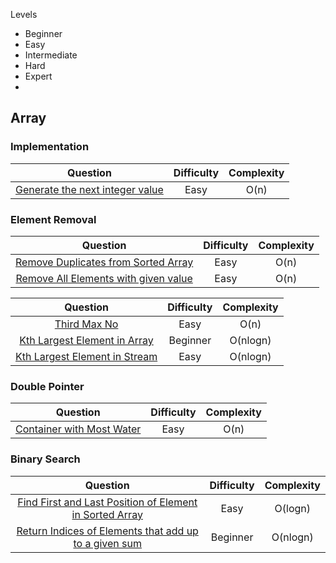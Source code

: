 Levels
- Beginner
- Easy
- Intermediate
- Hard
- Expert
- 
## Array

### Implementation
| Question | Difficulty | Complexity |
|:--:|:--:|:--:|
| [Generate the next integer value](https://leetcode.com/problems/plus-one/) | Easy | O(n) |

### Element Removal
| Question | Difficulty | Complexity |
|:--:|:--:|:--:|
| [Remove Duplicates from Sorted Array](https://leetcode.com/problems/remove-duplicates-from-sorted-array/) | Easy | O(n) |
| [Remove All Elements with given value ](https://leetcode.com/problems/remove-element/) | Easy | O(n) |


| Question | Difficulty | Complexity |
|:--:|:--:|:--:|
| [Third Max No](https://leetcode.com/problems/third-maximum-number/) | Easy | O(n) |
| [Kth Largest Element in Array](https://leetcode.com/problems/kth-largest-element-in-an-array/) | Beginner | O(nlogn) |
| [Kth Largest Element in Stream](https://leetcode.com/problems/kth-largest-element-in-a-stream/) | Easy | O(nlogn) |

### Double Pointer
| Question | Difficulty | Complexity |
|:--:|:--:|:--:|
| [Container with Most Water](https://leetcode.com/problems/container-with-most-water/) | Easy | O(n) |


### Binary Search
| Question | Difficulty | Complexity |
|:--:|:--:|:--:|
| [Find First and Last Position of Element in Sorted Array](https://leetcode.com/problems/find-first-and-last-position-of-element-in-sorted-array) | Easy | O(logn) |
| [Return Indices of Elements that add up to a given sum](https://leetcode.com/problems/two-sum/) | Beginner | O(nlogn) |
